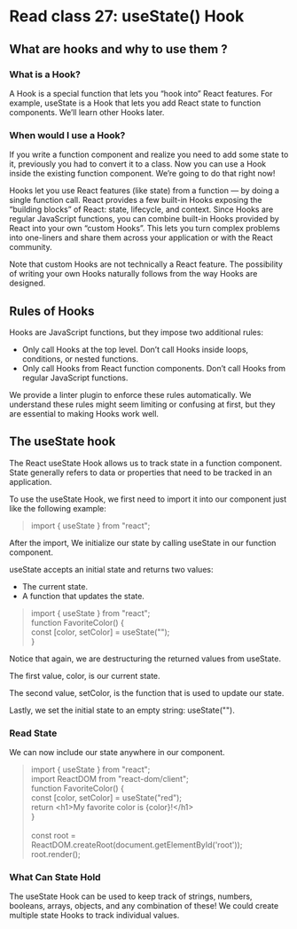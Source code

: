 # Read class 27: useState() Hook


## What are hooks and why to use them ?

### What is a Hook?
A Hook is a special function that lets you “hook into” React features. For example, useState is a Hook that lets you add React state to function components. We’ll learn other Hooks later.

### When would I use a Hook? 
If you write a function component and realize you need to add some state to it, previously you had to convert it to a class. Now you can use a Hook inside the existing function component. We’re going to do that right now!

Hooks let you use React features (like state) from a function — by doing a single function call. React provides a few built-in Hooks exposing the “building blocks” of React: state, lifecycle, and context.
Since Hooks are regular JavaScript functions, you can combine built-in Hooks provided by React into your own “custom Hooks”. This lets you turn complex problems into one-liners and share them across your application or with the React community.

Note that custom Hooks are not technically a React feature. The possibility of writing your own Hooks naturally follows from the way Hooks are designed.

## Rules of Hooks
Hooks are JavaScript functions, but they impose two additional rules:

- Only call Hooks at the top level. Don’t call Hooks inside loops, conditions, or nested functions.
- Only call Hooks from React function components. Don’t call Hooks from regular JavaScript functions.

We provide a linter plugin to enforce these rules automatically. We understand these rules might seem limiting or confusing at first, but they are essential to making Hooks work well.

## The useState hook
The React useState Hook allows us to track state in a function component.
State generally refers to data or properties that need to be tracked in an application.

To use the useState Hook, we first need to import it into our component just like the following example:
> import { useState } from "react";

After the import, We initialize our state by calling useState in our function component.

useState accepts an initial state and returns two values:

- The current state.
- A function that updates the state.

> import { useState } from "react";<br>
>function FavoriteColor() {<br>
>const [color, setColor] = useState("");<br>
>}

Notice that again, we are destructuring the returned values from useState.

The first value, color, is our current state.

The second value, setColor, is the function that is used to update our state.

Lastly, we set the initial state to an empty string: useState("").


### Read State
We can now include our state anywhere in our component.

> import { useState } from "react";<br>
> import ReactDOM from "react-dom/client";<br>
>function FavoriteColor() {<br>
>const [color, setColor] = useState("red");<br>
  return \<h1>My favorite color is {color}!\</h1><br>
>}<br><br>
>const root = ReactDOM.createRoot(document.getElementById('root'));<br>
>root.render(<FavoriteColor />);

### What Can State Hold

The useState Hook can be used to keep track of strings, numbers, booleans, arrays, objects, and any combination of these!
We could create multiple state Hooks to track individual values.